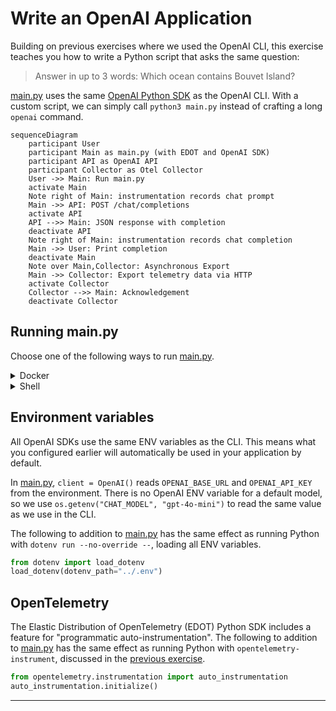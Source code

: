 # Write an OpenAI Application

Building on previous exercises where we used the OpenAI CLI, this exercise
teaches you how to write a Python script that asks the same question:
> Answer in up to 3 words: Which ocean contains Bouvet Island?

[main.py](main.py) uses the same [OpenAI Python SDK][openai-python] as the
OpenAI CLI. With a custom script, we can simply call `python3 main.py` instead
of crafting a long `openai` command.


```mermaid
sequenceDiagram
    participant User
    participant Main as main.py (with EDOT and OpenAI SDK)
    participant API as OpenAI API
    participant Collector as Otel Collector
    User ->> Main: Run main.py
    activate Main
    Note right of Main: instrumentation records chat prompt
    Main ->> API: POST /chat/completions
    activate API
    API -->> Main: JSON response with completion
    deactivate API
    Note right of Main: instrumentation records chat completion
    Main ->> User: Print completion
    deactivate Main
    Note over Main,Collector: Asynchronous Export
    Main ->> Collector: Export telemetry data via HTTP
    activate Collector
    Collector -->> Main: Acknowledgement
    deactivate Collector
```

## Running main.py

Choose one of the following ways to run [main.py](main.py).

<details>
<summary>Docker</summary>

```bash
docker compose run --build --rm main
# or to opt-out of OpenTelemetry
docker compose run --env OTEL_SDK_DISABLED=true --build --rm main
```

</details>

<details>
<summary>Shell</summary>

First, install the same packages as the [previous exercise][prev], except in
this case we don't need the `dotenv` CLI, since we are using it as a library.
```bash
pip install -r requirements.txt
```

Then, run `edot-bootstrap` if you haven't, yet.
```bash
edot-bootstrap --action=install
```

Now, run [main.py](main.py) with or without OpenTelemetry.
```bash
python3 main.py
# or to opt-out of OpenTelemetry
OTEL_SDK_DISABLED=true python3 main.py
```

</details>

## Environment variables

All OpenAI SDKs use the same ENV variables as the CLI. This means what you
configured earlier will automatically be used in your application by default.

In [main.py](main.py), `client = OpenAI()` reads `OPENAI_BASE_URL` and
`OPENAI_API_KEY` from the environment. There is no OpenAI ENV variable for a
default model, so we use `os.getenv("CHAT_MODEL", "gpt-4o-mini")` to read the
same value as we use in the CLI.

The following to addition to [main.py](main.py) has the same effect as running
Python with `dotenv run --no-override --`, loading all ENV variables.

```python
from dotenv import load_dotenv
load_dotenv(dotenv_path="../.env")
```

## OpenTelemetry

The Elastic Distribution of OpenTelemetry (EDOT) Python SDK includes a feature
for "programmatic auto-instrumentation". The following to addition to
[main.py](main.py) has the same effect as running Python with
`opentelemetry-instrument`, discussed in the [previous exercise][prev].

```python
from opentelemetry.instrumentation import auto_instrumentation
auto_instrumentation.initialize()
```

---
[openai-python]: https://github.com/openai/openai-python
[prev]: ../03-opentelemetry
[dotenv]: https://pypi.org/project/python-dotenv/
